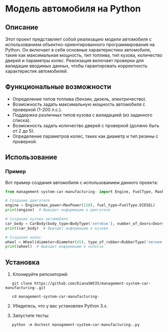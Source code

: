 # Модель автомобиля на Python

## Описание

Этот проект представляет собой реализацию модели автомобиля с использованием объектно-ориентированного программирования на Python. Он включает в себя основные характеристики автомобиля, такие как максимальная мощность, тип топлива, тип кузова, количество дверей и параметры колес. Реализация включает проверки для валидации вводимых данных, чтобы гарантировать корректность характеристик автомобилей.

## Функциональные возможности

- Определение типов топлива (бензин, дизель, электричество).
- Возможность задать максимальную мощность автомобиля с проверкой (1-200 л.с.).
- Поддержка различных типов кузова с валидацией (из заданного списка).
- Возможность задать количество дверей с проверкой (должно быть от 2 до 5).
- Определение параметров колес, таких как диаметр и тип резины с проверкой.

## Использование

### Пример

Вот пример создания автомобиля с использованием данного проекта:

```python
from management-system-car-manufacturing- import Engine, FuelType, MaxPower, BodyType, Doors, CarBody, Diameter, RubberType, Wheel

# Создание двигателя
engine = Engine(max_power=MaxPower(150), fuel_type=FuelType.DIESEL)
print(engine)  # Выводит информацию о двигателе

# Создание кузова автомобиля
car_body = CarBody(body_type=BodyType('хетчбэк'), number_of_doors=Doors(4))
print(car_body)  # Выводит информацию о кузове

# Создание колес
wheel = Wheel(diameter=Diameter(45), type_of_rubber=RubberType('летняя'))
print(wheel)  # Выводит информацию о колесах
```


## Установка

1. Клонируйте репозиторий:
```
   git clone https://github.com/DianaSW535/management-system-car-manufacturing-.git
```
```
   cd management-system-car-manufacturing-
```
2. Убедитесь, что у вас установлен Python 3.x.

3. Запустите тесты:
```
   python -m doctest management-system-car-manufacturing-.py
```
